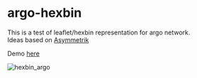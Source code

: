 # argo-hexbin
This is a test of leaflet/hexbin representation for argo network.  
Ideas based on [Asymmetrik](https://github.com/Asymmetrik/leaflet-d3)  
  
Demo [here](https://quai20.github.io/argo-hexbin/argo.html)  
    
![hexbin_argo](https://user-images.githubusercontent.com/17851004/79316563-c3374f00-7f04-11ea-8740-7b3156560c98.png)  
  


